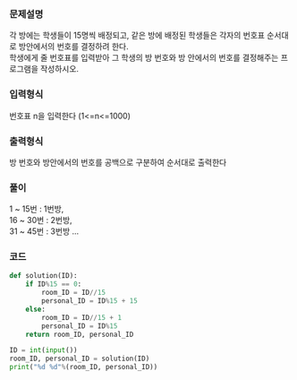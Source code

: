 ### 문제설명
각 방에는 학생들이 15명씩 배정되고, 같은 방에 배정된 학생들은 각자의 번호표 순서대로 방안에서의 번호를 결정하려 한다.<br>
학생에게 줄 번호표를 입력받아 그 학생의 방 번호와 방 안에서의 번호를 결정해주는 프로그램을 작성하시오.

### 입력형식
번호표 n을 입력한다 (1<=n<=1000)

### 출력형식
방 번호와 방안에서의 번호를 공백으로 구분하여 순서대로 출력한다

### 풀이
1 ~ 15번 : 1번방,     
16 ~ 30번 : 2번방,     
31 ~ 45번 : 3번방 
...

### 코드
```python
def solution(ID):
	if ID%15 == 0:
		room_ID = ID//15
		personal_ID = ID%15 + 15
	else:
		room_ID = ID//15 + 1
		personal_ID = ID%15
	return room_ID, personal_ID

ID = int(input())
room_ID, personal_ID = solution(ID)
print("%d %d"%(room_ID, personal_ID))
```

